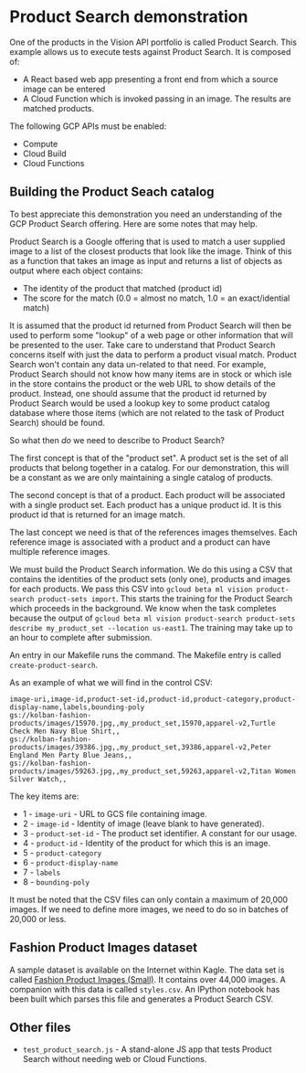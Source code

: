 # Product Search demonstration

One of the products in the Vision API portfolio is called Product Search.  This example allows us to execute
tests against Product Search.  It is composed of:

* A React based web app presenting a front end from which a source image can be entered
* A Cloud Function which is invoked passing in an image.  The results are matched products.


The following GCP APIs must be enabled:
* Compute
* Cloud Build
* Cloud Functions

## Building the Product Seach catalog
To best appreciate this demonstration you need an understanding of the GCP Product Search offering.  Here are some notes that may help.

Product Search is a Google offering that is used to match a user supplied image to a list of the closest products that look like the image.
Think of this as a function that takes an image as input and returns a list of objects as output where each object contains:

* The identity of the product that matched (product id)
* The score for the match (0.0 = almost no match, 1.0 = an exact/idential match)

It is assumed that the product id returned from Product Search will then be used to perform some "lookup" of a web page or other information
that will be presented to the user.  Take care to understand that Product Search concerns itself with just the data to perform a product
visual match.  Product Search won't contain any data un-related to that need.  For example, Product Search should not know how many items
are in stock or which isle in the store contains the product or the web URL to show details of the product.  Instead, one should assume
that the product id returned by Product Search would be used a lookup key to some product catalog database where those items (which are
not related to the task of Product Search) should be found.

So what then *do* we need to describe to Product Search?

The first concept is that of the "product set".  A product set is the set of all products that belong together in a catalog.  For our demonstration,
this will be a constant as we are only maintaining a single catalog of products.

The second concept is that of a product.  Each product will be associated with a single product set.  Each product has a unique product id.  It is this
product id that is returned for an image match.

The last concept we need is that of the references images themselves.  Each reference image is associated with a product and a product can have multiple reference images.


We must build the Product Search information.  We do this using a CSV that contains the identities of
the product sets (only one), products and images for each products.  We pass this CSV into
`gcloud beta ml vision product-search product-sets import`.  This starts the training for the
Product Search which proceeds in the background.  We know when the task completes because the output
of `gcloud beta ml vision product-search product-sets describe my_product_set --location us-east1`.  The training 
may take up to an hour to complete after submission.

An entry in our Makefile runs the command.  The Makefile entry is called `create-product-search`.

As an example of what we will find in the control CSV:

```
image-uri,image-id,product-set-id,product-id,product-category,product-display-name,labels,bounding-poly
gs://kolban-fashion-products/images/15970.jpg,,my_product_set,15970,apparel-v2,Turtle Check Men Navy Blue Shirt,,
gs://kolban-fashion-products/images/39386.jpg,,my_product_set,39386,apparel-v2,Peter England Men Party Blue Jeans,,
gs://kolban-fashion-products/images/59263.jpg,,my_product_set,59263,apparel-v2,Titan Women Silver Watch,,
```

The key items are:

* 1 - `image-uri` - URL to GCS file containing image.
* 2 - `image-id` - Identity of image (leave blank to have generated).
* 3 - `product-set-id` - The product set identifier.  A constant for our usage.
* 4 - `product-id` - Identity of the product for which this is an image.
* 5 - `product-category`
* 6 - `product-display-name`
* 7 - `labels`
* 8 - `bounding-poly`

It must be noted that the CSV files can only contain a maximum of 20,000 images.  If we need to define more images, we need to do so in batches of 20,000 or less.

## Fashion Product Images dataset
A sample dataset is available on the Internet within Kagle.  The data set is called [Fashion Product Images (Small)](https://www.kaggle.com/paramaggarwal/fashion-product-images-small).  It contains over 44,000 images.  A companion with this data is called `styles.csv`.  An IPython notebook has been built which parses this file and generates a Product Search CSV.


## Other files
* `test_product_search.js` - A stand-alone JS app that tests Product Search without needing web or
Cloud Functions.